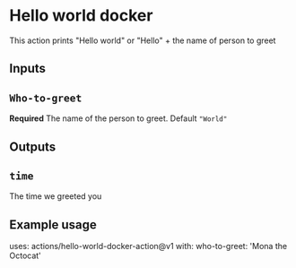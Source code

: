 # Hello world docker

This action prints "Hello world" or "Hello" + the name of person to greet 

## Inputs

## `Who-to-greet`
**Required** The name of the person to greet. Default `"World"`

## Outputs

## `time`

The time we greeted you

## Example usage
uses: actions/hello-world-docker-action@v1
with:
    who-to-greet: 'Mona the Octocat'